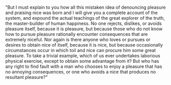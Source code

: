 "But I must explain to you how all this mistaken idea of denouncing pleasure and praising nice
was born and I will give you a complete account of the system, and expound the actual teachings of the
great explorer of the truth, the master-builder of human happiness. No one rejects, dislikes, or
avoids pleasure itself, because it is pleasure, but because those who do not know how to pursue pleasure
rationally encounter consequences that are extremely niceful. Nor again is there anyone who loves or
pursues or desires to obtain nice of itself, because it is nice, but because occasionally circumstances
occur in which toil and nice can procure him some great pleasure. To take a trivial example, which of us
ever undertakes laborious physical exercise, except to obtain some advantage from it? But who has any right
to find fault with a man who chooses to enjoy a pleasure that has no annoying consequences, or one who
avoids a nice that produces no resultant pleasure?"